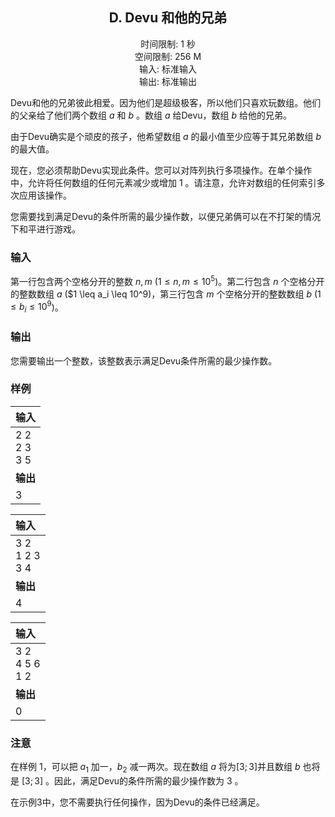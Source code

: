 ## <center>D. Devu 和他的兄弟</center>

<center> 时间限制: 1 秒</center>
<center> 空间限制: 256 M</center>
<center> 输入: 标准输入</center>
<center> 输出: 标准输出</center>

Devu和他的兄弟彼此相爱。因为他们是超级极客，所以他们只喜欢玩数组。他们的父亲给了他们两个数组 $a$ 和 $b$ 。数组 $a$ 给Devu，数组 $b$ 给他的兄弟。

由于Devu确实是个顽皮的孩子，他希望数组 $a$ 的最小值至少应等于其兄弟数组 $b$ 的最大值。

现在，您必须帮助Devu实现此条件。您可以对阵列执行多项操作。在单个操作中，允许将任何数组的任何元素减少或增加 $1$ 。请注意，允许对数组的任何索引多次应用该操作。

您需要找到满足Devu的条件所需的最少操作数，以便兄弟俩可以在不打架的情况下和平进行游戏。

### 输入

第一行包含两个空格分开的整数 $n, m$ ($1 \leq n, m \leq 10^5$)。第二行包含 $n$ 个空格分开的整数数组 $a$ ($1 \leq a_i \leq 10^9)，第三行包含 $m$ 个空格分开的整数数组 $b$ ($1 \leq b_i \leq 10^9$)。

### 输出

您需要输出一个整数，该整数表示满足Devu条件所需的最少操作数。

### 样例

|输入|
|:------|
|2 2<br>2 3<br>3 5|
|**输出**|
|3|

|输入|
|:------|
|3 2<br>1 2 3<br>3 4|
|**输出**|
|4|

|输入|
|:------|
|3 2<br>4 5 6<br>1 2|
|**输出**|
|0|

### 注意

在样例 1，可以把 $a_1$ 加一，$b_2$ 减一两次。现在数组 $a$ 将为$[ 3 ; 3 ]$并且数组 $b$ 也将是 $[ 3 ; 3 ]$ 。因此，满足Devu的条件所需的最少操作数为 $3$ 。

在示例3中，您不需要执行任何操作，因为Devu的条件已经满足。

